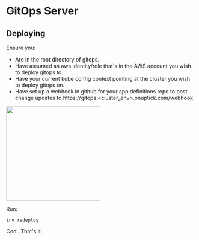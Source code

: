 # GitOps Server

## Deploying

Ensure you:
- Are in the root directory of gitops.
- Have assumed an aws identity/role that's in the AWS account you wish to deploy gitops to.
- Have your current kube config context pointing at the cluster you wish to deploy gitops on.
- Have set up a webhook in github for your app definitions repo to post change updates to https://gitops.<cluster_env>.onuptick.com/webhook

<img src="https://user-images.githubusercontent.com/5036488/82446074-49891700-9ae9-11ea-97bf-87a65b8f394a.png" width="250">

Run:

    inv redeploy

Cool. That's it.
